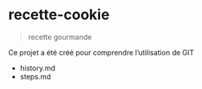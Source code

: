 # recette-cookie

> recette gourmande 


Ce projet a été créé pour comprendre l’utilisation de GIT


- history.md
- steps.md